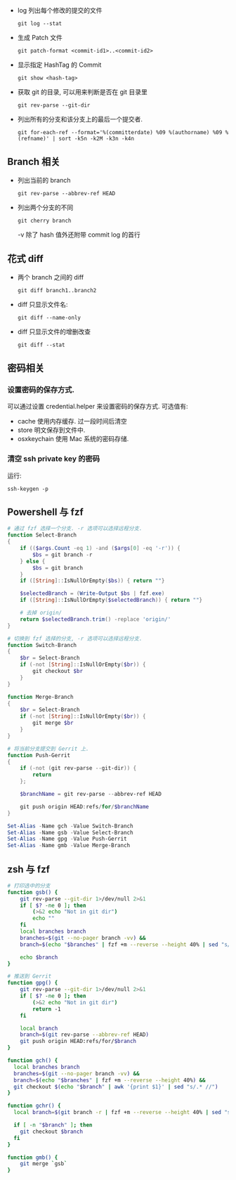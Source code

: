 - log 列出每个修改的提交的文件

  ```
  git log --stat
  ```
 
- 生成 Patch 文件
  ```
  git patch-format <commit-id1>..<commit-id2>
  ```

- 显示指定 HashTag 的 Commit
  ```
  git show <hash-tag>
  ```
- 获取 git 的目录, 可以用来判断是否在 git 目录里
  ```
  git rev-parse --git-dir
  ```
- 列出所有的分支和该分支上的最后一个提交者.
  ```
  git for-each-ref --format='%(committerdate) %09 %(authorname) %09 %(refname)' | sort -k5n -k2M -k3n -k4n
  ```
## Branch 相关
- 列出当前的 branch
  ```
  git rev-parse --abbrev-ref HEAD
  ```
- 列出两个分支的不同
  ```
  git cherry branch
  ```
  -v 除了 hash 值外还附带 commit log 的首行
## 花式 diff
- 两个 branch 之间的 diff 
  ```
  git diff branch1..branch2
  ```
- diff 只显示文件名:
  ```
  git diff --name-only
  ```
- diff 只显示文件的增删改查
  ```
  git diff --stat
  ```
## 密码相关

### 设置密码的保存方式.

可以通过设置 credential.helper 来设置密码的保存方式. 可选值有:
- cache 使用内存缓存. 过一段时间后清空
- store 明文保存到文件中.
- osxkeychain 使用 Mac 系统的密码存储.

### 清空 ssh private key 的密码
运行:
```
ssh-keygen -p
```


## Powershell 与 fzf
```Powershell
# 通过 fzf 选择一个分支. -r 选项可以选择远程分支.
function Select-Branch
{
    if (($args.Count -eq 1) -and ($args[0] -eq '-r')) {
        $bs = git branch -r
    } else {
        $bs = git branch
    }
    if ([String]::IsNullOrEmpty($bs)) { return ""}

    $selectedBranch = (Write-Output $bs | fzf.exe)
    if ([String]::IsNullOrEmpty($selectedBranch)) { return ""}

    # 去掉 origin/
    return $selectedBranch.trim() -replace 'origin/'
}

# 切换到 fzf 选择的分支, -r 选项可以选择远程分支.
function Switch-Branch 
{
    $br = Select-Branch
    if (-not [String]::IsNullOrEmpty($br)) {
        git checkout $br
    }
}

function Merge-Branch
{
    $br = Select-Branch
    if (-not [String]::IsNullOrEmpty($br)) {
        git merge $br
    }
}

# 将当前分支提交到 Gerrit 上.
function Push-Gerrit
{
    if (-not (git rev-parse --git-dir)) {
        return
    };

    $branchName = git rev-parse --abbrev-ref HEAD

    git push origin HEAD:refs/for/$branchName
}

Set-Alias -Name gch -Value Switch-Branch
Set-Alias -Name gsb -Value Select-Branch
Set-Alias -Name gpg -Value Push-Gerrit
Set-Alias -Name gmb -Value Merge-Branch
```
 
## zsh 与 fzf
``` bash
# 打印选中的分支
function gsb() {
    git rev-parse --git-dir 1>/dev/null 2>&1
    if [ $? -ne 0 ]; then
        (>&2 echo "Not in git dir")
        echo ""
    fi
    local branches branch
    branches=$(git --no-pager branch -vv) &&
    branch=$(echo "$branches" | fzf +m --reverse --height 40% | sed "s/^*//"| awk '{print $1}') &&

    echo $branch
}

# 推送到 Gerrit
function gpg() {
    git rev-parse --git-dir 1>/dev/null 2>&1
    if [ $? -ne 0 ]; then
        (>&2 echo "Not in git dir")
        return -1
    fi

    local branch
    branch=$(git rev-parse --abbrev-ref HEAD)
    git push origin HEAD:refs/for/$branch
}

function gch() {
  local branches branch
  branches=$(git --no-pager branch -vv) &&
  branch=$(echo "$branches" | fzf +m --reverse --height 40%) &&
  git checkout $(echo "$branch" | awk '{print $1}' | sed "s/.* //")
}

function gchr() {
  local branch=$(git branch -r | fzf +m --reverse --height 40% | sed "s/^ *origin\///1")

  if [ -n "$branch" ]; then
    git checkout $branch
  fi
}

function gmb() {
    git merge `gsb`
}
```

